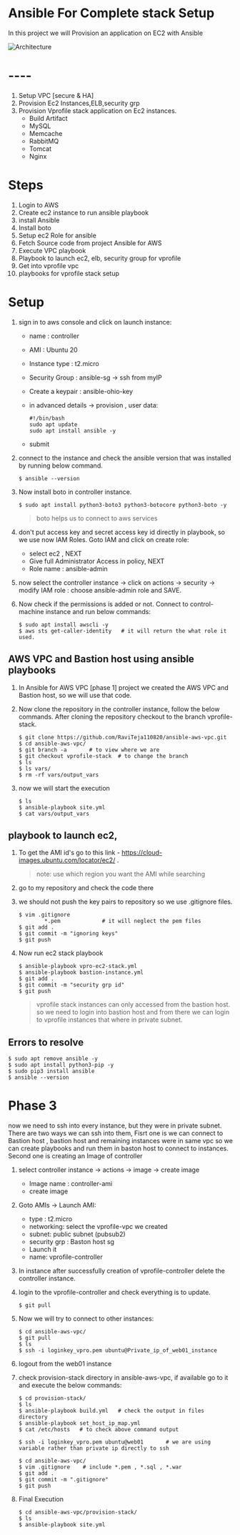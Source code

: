 # Ansible For Complete stack Setup

In this project we will Provision an application on EC2 with Ansible

![Architecture](./images/architecture.jpg)

# ----

1. Setup VPC [secure & HA]
2. Provision Ec2 Instances,ELB,security grp
3. Provision Vprofile stack application on Ec2 instances.
   * Build Artifact
   * MySQL
   * Memcache
   * RabbitMQ
   * Tomcat
   * Nginx


# Steps

1. Login to AWS
2. Create ec2 instance to run ansible playbook
3. install Ansible
4. Install boto
5. Setup ec2 Role for ansible
6. Fetch Source code from project Ansible for AWS
7. Execute VPC playbook
8. Playbook to launch ec2, elb, security group for vprofile
9. Get into vprofile vpc
10. playbooks for vprofile stack setup


# Setup

1. sign in to aws console and click on launch instance:
    * name : controller
    * AMI : Ubuntu 20
    * Instance type : t2.micro
    * Security Group : ansible-sg -> ssh from myIP
    * Create a keypair : ansible-ohio-key
    * in advanced details -> provision , user data:

        ```console
        #!/bin/bash
        sudo apt update
        sudo apt install ansible -y
        ```

    * submit
2. connect to the instance and check the ansible version that was installed by running below command.

   ```console
   $ ansible --version
   ```

3. Now install boto in controller instance.

   ```console
   $ sudo apt install python3-boto3 python3-botocore python3-boto -y
   ```

   > boto helps us to connect to aws services
4. don't put access key and secret access key id directly in playbook, so we use now IAM Roles. Goto IAM and click on create role:
     * select ec2 , NEXT
     * Give full Administrator Access in policy, NEXT
     * Role name : ansible-admin
5. now select the controller instance -> click on actions -> security -> modify IAM role : choose ansible-admin role and SAVE.

6. Now check if the permissions is added or not.  Connect to control-machine instance and run below commands:
    ```console
    $ sudo apt install awscli -y
    $ aws sts get-caller-identity   # it will return the what role it used.
    ```

## AWS VPC and Bastion host using ansible playbooks

1. In Ansible for AWS VPC [phase 1] project we created the AWS VPC  and Bastion host, so we will use that code.
2. Now clone the repository in the controller instance, follow the below commands. After cloning the repository checkout to the branch vprofile-stack.

   ```console
   $ git clone https://github.com/RaviTeja110820/ansible-aws-vpc.git
   $ cd ansible-aws-vpc/
   $ git branch -a       # to view where we are
   $ git checkout vprofile-stack  # to change the branch
   $ ls
   $ ls vars/
   $ rm -rf vars/output_vars
   ``` 
3. now we will start the execution

   ```console
   $ ls
   $ ansible-playbook site.yml
   $ cat vars/output_vars
   ```

## playbook to launch ec2, 

1. To get the AMI id's go to this link - <https://cloud-images.ubuntu.com/locator/ec2/> . 
   > note: use which region you want the AMI while searching

2. go to my repository and check the code there
3. we should not push the key pairs to repository so we use .gitignore files.

   ```console
   $ vim .gitignore
           *.pem             # it will neglect the pem files
   $ git add .
   $ git commit -m "ignoring keys"
   $ git push
   ```

4. Now run ec2 stack playbook

   ```console
   $ ansible-playbook vpro-ec2-stack.yml
   $ ansible-playbook bastion-instance.yml
   $ git add .
   $ git commit -m "security grp id"
   $ git push
   ```

   > vprofile stack instances can only accessed from the bastion host. so we need to login into bastion host and from there we can login to vprofile instances that where in private subnet.


## Errors to resolve

```console
$ sudo apt remove ansible -y
$ sudo apt install python3-pip -y
$ sudo pip3 install ansible
$ ansible --version
```

# Phase 3

now we need to ssh into every instance, but they were in private subnet. There are two ways we can ssh into them, Fisrt one is we can connect to Bastion host , bastion host and remaining instances were in same vpc so we can create playbooks and run them in baston host to connect to instances. Second one is creating an Image of controller

1. select controller instance -> actions -> image -> create image
   * Image name : controller-ami
   * create image
2. Goto AMIs -> Launch AMI:
   * type : t2.micro
   * networking: select the vprofile-vpc we created
   * subnet: public subnet (pubsub2)
   * security grp : Baston host sg
   * Launch it
   * name: vprofile-controller
3. In instance after successfully creation of vprofile-controller delete the controller instance.
4. login to the vprofile-controller and check everything is to update.

   ```console
   $ git pull
   ```

5. Now we will try to connect to other instances:

   ```console
   $ cd ansible-aws-vpc/
   $ git pull
   $ ls
   $ ssh -i loginkey_vpro.pem ubuntu@Private_ip_of_web01_instance
   ```

6. logout from the web01 instance
7. check provision-stack directory in ansible-aws-vpc, if available go to it and execute the below commands:

   ```console
   $ cd provision-stack/
   $ ls
   $ ansible-playbook build.yml   # check the output in files directory
   $ ansible-playbook set_host_ip_map.yml
   $ cat /etc/hosts   # to check above command output
   ```

   ```console
   $ ssh -i loginkey_vpro.pem ubuntu@web01       # we are using variable rather than private ip directly to ssh
   ```

   ```console
   $ cd ansible-aws-vpc/
   $ vim .gitignore    # include *.pem , *.sql , *.war
   $ git add .
   $ git commit -m ".gitignore"
   $ git push
   ```

8. Final Execution

   ```console
   $ cd ansible-aws-vpc/provision-stack/
   $ ls
   $ ansible-playbook site.yml
   ```
   